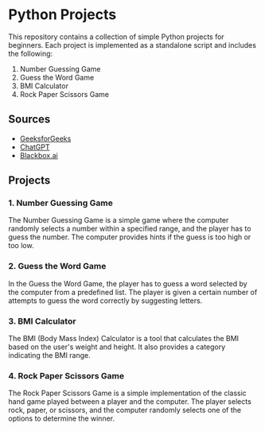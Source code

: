 # Python Projects

This repository contains a collection of simple Python projects for beginners. Each project is implemented as a standalone script and includes the following:

1. Number Guessing Game
2. Guess the Word Game
3. BMI Calculator
4. Rock Paper Scissors Game

## Sources
- [GeeksforGeeks](https://www.geeksforgeeks.org/)
- [ChatGPT](https://www.openai.com/chatgpt)
- [Blackbox.ai](https://www.blackbox.ai/)

## Projects

### 1. Number Guessing Game

The Number Guessing Game is a simple game where the computer randomly selects a number within a specified range, and the player has to guess the number. The computer provides hints if the guess is too high or too low.

### 2. Guess the Word Game

In the Guess the Word Game, the player has to guess a word selected by the computer from a predefined list. The player is given a certain number of attempts to guess the word correctly by suggesting letters.


### 3. BMI Calculator

The BMI (Body Mass Index) Calculator is a tool that calculates the BMI based on the user's weight and height. It also provides a category indicating the BMI range.


### 4. Rock Paper Scissors Game

The Rock Paper Scissors Game is a simple implementation of the classic hand game played between a player and the computer. The player selects rock, paper, or scissors, and the computer randomly selects one of the options to determine the winner.



